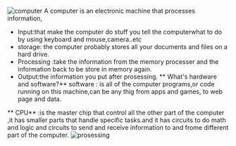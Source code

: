 ![computer](https://i.ytimg.com/vi/ZpqOMkIT2wk/maxresdefault.jpg)
A computer is an electronic machine that processes information,
* Input:that make the computer do stuff you tell the computerwhat to do by using  keyboard and mouse,camera..etc 
* storage: the computer probably stores all your documents and files on a hard drive.
* Processing :take the information from the memory processer and the information back to be store in memory again.
* Output:the information you put after prosessing.
** What's hardware and software?**
software : is all of the computer programs,or code running on this machine,can be any thig from apps and games, to web page and data.

** CPU** :is the master chip that control all the other part
of the computer ,it has smaller parts that handle specific tasks.and it has circuits to do math and logic and circuits to send and receive information to and frome different part of the computer.
![prosessing](http://focus.org.pk/en/images/HowComputerWorks/images2.png)


